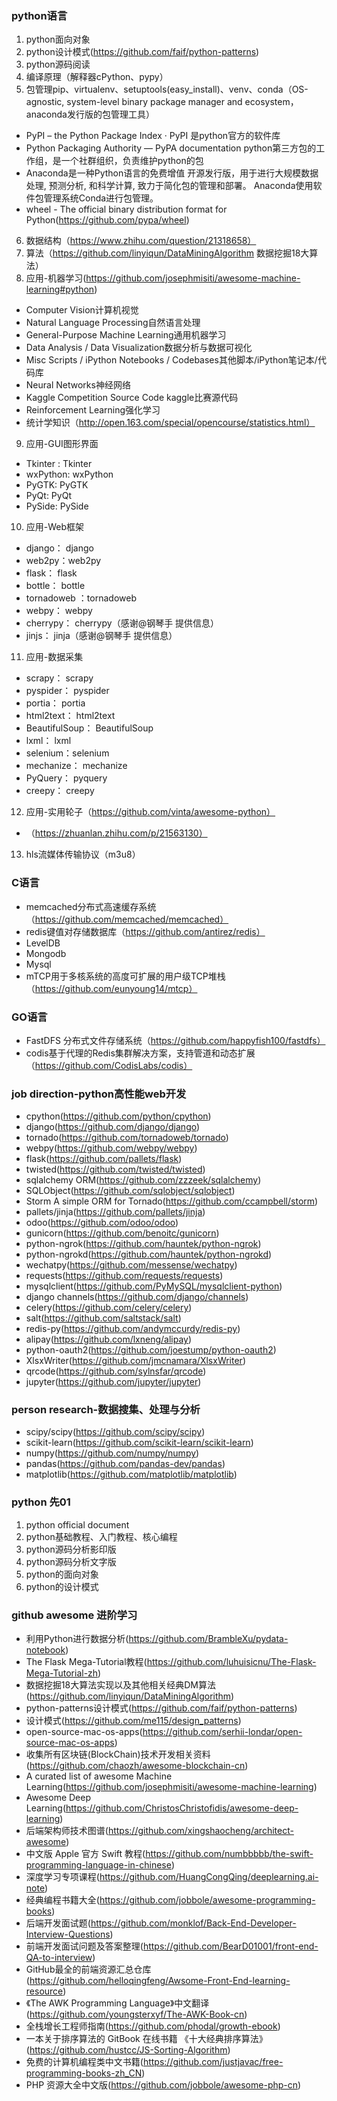 ### python语言
1. python面向对象
2. python设计模式(https://github.com/faif/python-patterns)
3. python源码阅读
4. 编译原理（解释器cPython、pypy）
5. 包管理pip、virtualenv、setuptools(easy_install)、venv、conda（OS-agnostic, system-level binary package manager and ecosystem，anaconda发行版的包管理工具）
- PyPI – the Python Package Index · PyPI 是python官方的软件库
- Python Packaging Authority — PyPA documentation python第三方包的工作组，是一个社群组织，负责维护python的包
- Anaconda是一种Python语言的免费增值 开源发行版，用于进行大规模数据处理, 预测分析, 和科学计算, 致力于简化包的管理和部署。 Anaconda使用软件包管理系统Conda进行包管理。
- wheel - The official binary distribution format for Python(https://github.com/pypa/wheel)
6. 数据结构（https://www.zhihu.com/question/21318658）
7. 算法（https://github.com/linyiqun/DataMiningAlgorithm 数据挖掘18大算法）
8. 应用-机器学习(https://github.com/josephmisiti/awesome-machine-learning#python)
- Computer Vision计算机视觉
- Natural Language Processing自然语言处理
- General-Purpose Machine Learning通用机器学习
- Data Analysis / Data Visualization数据分析与数据可视化
- Misc Scripts / iPython Notebooks / Codebases其他脚本/iPython笔记本/代码库
- Neural Networks神经网络
- Kaggle Competition Source Code kaggle比赛源代码
- Reinforcement Learning强化学习
- 统计学知识（http://open.163.com/special/opencourse/statistics.html）
9. 应用-GUI图形界面
- Tkinter : Tkinter
- wxPython: wxPython
- PyGTK: PyGTK
- PyQt: PyQt
- PySide: PySide
10. 应用-Web框架
- django： django
- web2py：web2py
- flask： flask
- bottle： bottle
- tornadoweb ：tornadoweb
- webpy： webpy
- cherrypy： cherrypy（感谢@钢琴手 提供信息）
- jinjs： jinja（感谢@钢琴手 提供信息）
11. 应用-数据采集
- scrapy： scrapy
- pyspider： pyspider
- portia： portia
- html2text： html2text
- BeautifulSoup： BeautifulSoup
- lxml： lxml
- selenium：selenium
- mechanize： mechanize
- PyQuery： pyquery
- creepy： creepy
12. 应用-实用轮子（https://github.com/vinta/awesome-python）
- （https://zhuanlan.zhihu.com/p/21563130）
13. hls流媒体传输协议（m3u8）


### C语言
- memcached分布式高速缓存系统（https://github.com/memcached/memcached）
- redis键值对存储数据库（https://github.com/antirez/redis）
- LevelDB
- Mongodb
- Mysql
- mTCP用于多核系统的高度可扩展的用户级TCP堆栈（https://github.com/eunyoung14/mtcp）
### GO语言
- FastDFS 分布式文件存储系统（https://github.com/happyfish100/fastdfs）
- codis基于代理的Redis集群解决方案，支持管道和动态扩展（https://github.com/CodisLabs/codis）

### job direction-python高性能web开发
- cpython(https://github.com/python/cpython)
- django(https://github.com/django/django)
- tornado(https://github.com/tornadoweb/tornado)
- webpy(https://github.com/webpy/webpy)
- flask(https://github.com/pallets/flask)
- twisted(https://github.com/twisted/twisted)
- sqlalchemy ORM(https://github.com/zzzeek/sqlalchemy)
- SQLObject(https://github.com/sqlobject/sqlobject)
- Storm A simple ORM for Tornado(https://github.com/ccampbell/storm)
- pallets/jinja(https://github.com/pallets/jinja)
- odoo(https://github.com/odoo/odoo)
- gunicorn(https://github.com/benoitc/gunicorn)
- python-ngrok(https://github.com/hauntek/python-ngrok)
- python-ngrokd(https://github.com/hauntek/python-ngrokd)
- wechatpy(https://github.com/messense/wechatpy)
- requests(https://github.com/requests/requests)
- mysqlclient(https://github.com/PyMySQL/mysqlclient-python)
- django channels(https://github.com/django/channels)
- celery(https://github.com/celery/celery)
- salt(https://github.com/saltstack/salt)
- redis-py(https://github.com/andymccurdy/redis-py)
- alipay(https://github.com/lxneng/alipay)
- python-oauth2(https://github.com/joestump/python-oauth2)
- XlsxWriter(https://github.com/jmcnamara/XlsxWriter)
- qrcode(https://github.com/sylnsfar/qrcode)
- jupyter(https://github.com/jupyter/jupyter)

### person research-数据搜集、处理与分析
- scipy/scipy(https://github.com/scipy/scipy)
- scikit-learn(https://github.com/scikit-learn/scikit-learn)
- numpy(https://github.com/numpy/numpy)
- pandas(https://github.com/pandas-dev/pandas)
- matplotlib(https://github.com/matplotlib/matplotlib)

### python 先01
1. python official document
2. python基础教程、入门教程、核心编程
3. python源码分析影印版
4. python源码分析文字版
5. python的面向对象
6. python的设计模式

### github awesome 进阶学习
- 利用Python进行数据分析(https://github.com/BrambleXu/pydata-notebook)
- The Flask Mega-Tutorial教程(https://github.com/luhuisicnu/The-Flask-Mega-Tutorial-zh)
- 数据挖掘18大算法实现以及其他相关经典DM算法(https://github.com/linyiqun/DataMiningAlgorithm)
- python-patterns设计模式(https://github.com/faif/python-patterns)
- 设计模式(https://github.com/me115/design_patterns)
- open-source-mac-os-apps(https://github.com/serhii-londar/open-source-mac-os-apps)
- 收集所有区块链(BlockChain)技术开发相关资料(https://github.com/chaozh/awesome-blockchain-cn)
- A curated list of awesome Machine Learning(https://github.com/josephmisiti/awesome-machine-learning)
- Awesome Deep Learning(https://github.com/ChristosChristofidis/awesome-deep-learning)
- 后端架构师技术图谱(https://github.com/xingshaocheng/architect-awesome)
- 中文版 Apple 官方 Swift 教程(https://github.com/numbbbbb/the-swift-programming-language-in-chinese)
- 深度学习专项课程(https://github.com/HuangCongQing/deeplearning.ai-note)
- 经典编程书籍大全(https://github.com/jobbole/awesome-programming-books)
- 后端开发面试题(https://github.com/monklof/Back-End-Developer-Interview-Questions)
- 前端开发面试问题及答案整理(https://github.com/BearD01001/front-end-QA-to-interview)
- GitHub最全的前端资源汇总仓库(https://github.com/helloqingfeng/Awsome-Front-End-learning-resource)
- 《The AWK Programming Language》中文翻译(https://github.com/youngsterxyf/The-AWK-Book-cn)
- 全栈增长工程师指南(https://github.com/phodal/growth-ebook)
- 一本关于排序算法的 GitBook 在线书籍 《十大经典排序算法》(https://github.com/hustcc/JS-Sorting-Algorithm)
- 免费的计算机编程类中文书籍(https://github.com/justjavac/free-programming-books-zh_CN)
- PHP 资源大全中文版(https://github.com/jobbole/awesome-php-cn)